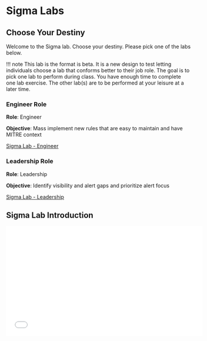 # Sigma Labs

## Choose Your Destiny

Welcome to the Sigma lab. Choose your destiny. Please pick one of the labs below.

!!! note
    This lab is the format is beta. It is a new design to test letting individuals choose a lab that conforms better to their job role. The goal is to pick one lab to perform during class. You have enough time to complete one lab exercise. The other lab(s) are to be performed at your leisure at a later time.

### Engineer Role

**Role**: Engineer

**Objective**: Mass implement new rules that are easy to maintain and have MITRE context


[Sigma Lab - Engineer](sigma_engineer.md)

### Leadership Role

**Role**: Leadership

**Objective**: Identify visibility and alert gaps and prioritize alert focus


[Sigma Lab - Leadership](sigma_leadership.md)

## Sigma Lab Introduction

<iframe width="534px" height="300px" class="tscplayer_inline" id="embeddedSmartPlayerInstance" src="../../../../Videos/555_5/sigma_lab_intro/sigma_lab_intro_player.html?embedIFrameId=embeddedSmartPlayerInstance" scrolling="no" frameborder="0" webkitAllowFullScreen mozallowfullscreen allowFullScreen></iframe>

<link href="../../../../Videos/555_5/sigma_lab_intro/skins/remix/techsmith-smart-player.min.css" rel="stylesheet" type="text/css" />
